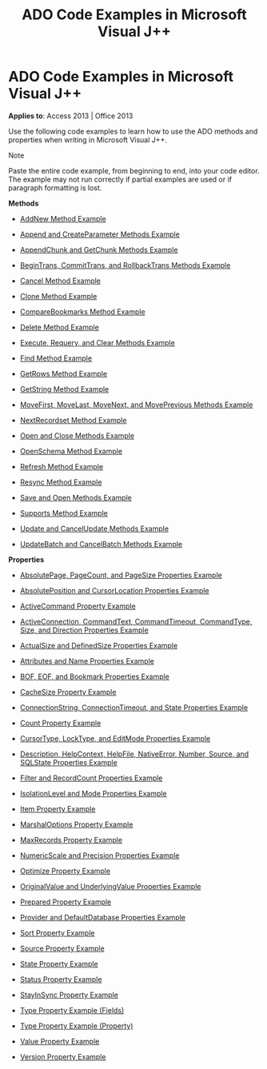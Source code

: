 ﻿---
title: ADO Code Examples in Microsoft Visual J++
TOCTitle: ADO Code Examples in Microsoft Visual J++
ms:assetid: c924a813-0375-3e8e-f9e3-ff5ca51db218
ms:mtpsurl: https://msdn.microsoft.com/en-us/library/JJ249978(v=office.15)
ms:contentKeyID: 48547670
ms.date: 09/18/2015
mtps_version: v=office.15
---

# ADO Code Examples in Microsoft Visual J++


**Applies to**: Access 2013 | Office 2013

Use the following code examples to learn how to use the ADO methods and properties when writing in Microsoft Visual J++.


> [!NOTE]
> <P>Paste the entire code example, from beginning to end, into your code editor. The example may not run correctly if partial examples are used or if paragraph formatting is lost.</P>



**Methods**

  - [AddNew Method Example](addnew-method-example-vj.md)

  - [Append and CreateParameter Methods Example](append-and-createparameter-methods-example-vj.md)

  - [AppendChunk and GetChunk Methods Example](appendchunk-and-getchunk-methods-example-vj.md)

  - [BeginTrans, CommitTrans, and RollbackTrans Methods Example](begintrans-committrans-and-rollbacktrans-methods-example-vj.md)

  - [Cancel Method Example](cancel-method-example-vj.md)

  - [Clone Method Example](clone-method-example-vj.md)

  - [CompareBookmarks Method Example](comparebookmarks-method-example-vj.md)

  - [Delete Method Example](delete-method-example-vj.md)

  - [Execute, Requery, and Clear Methods Example](execute-requery-and-clear-methods-example-vj.md)

  - [Find Method Example](find-method-example-vj.md)

  - [GetRows Method Example](getrows-method-example-vj.md)

  - [GetString Method Example](getstring-method-example-vj.md)

  - [MoveFirst, MoveLast, MoveNext, and MovePrevious Methods Example](movefirst-movelast-movenext-and-moveprevious-methods-example-vj.md)

  - [NextRecordset Method Example](nextrecordset-method-example-vj.md)

  - [Open and Close Methods Example](open-and-close-methods-example-vj.md)

  - [OpenSchema Method Example](openschema-method-example-vj.md)

  - [Refresh Method Example](refresh-method-example-vj.md)

  - [Resync Method Example](resync-method-example-vj.md)

  - [Save and Open Methods Example](save-and-open-methods-example-vj.md)

  - [Supports Method Example](supports-method-example-vj.md)

  - [Update and CancelUpdate Methods Example](update-and-cancelupdate-methods-example-vj.md)

  - [UpdateBatch and CancelBatch Methods Example](updatebatch-and-cancelbatch-methods-example-vj.md)

**Properties**

  - [AbsolutePage, PageCount, and PageSize Properties Example](absolutepage-pagecount-and-pagesize-properties-example-vj.md)

  - [AbsolutePosition and CursorLocation Properties Example](absoluteposition-and-cursorlocation-properties-example-vj.md)

  - [ActiveCommand Property Example](activecommand-property-example-vj.md)

  - [ActiveConnection, CommandText, CommandTimeout, CommandType, Size, and Direction Properties Example](activeconnection-commandtext-commandtimeout-commandtype-size-and-direction-properties-example-vj.md)

  - [ActualSize and DefinedSize Properties Example](actualsize-and-definedsize-properties-example-vj.md)

  - [Attributes and Name Properties Example](attributes-and-name-properties-example-vj.md)

  - [BOF, EOF, and Bookmark Properties Example](bof-eof-and-bookmark-properties-example-vj.md)

  - [CacheSize Property Example](cachesize-property-example-vj.md)

  - [ConnectionString, ConnectionTimeout, and State Properties Example](connectionstring-connectiontimeout-and-state-properties-example-vj.md)

  - [Count Property Example](count-property-example-vj.md)

  - [CursorType, LockType, and EditMode Properties Example](cursortype-locktype-and-editmode-properties-example-vj.md)

  - [Description, HelpContext, HelpFile, NativeError, Number, Source, and SQLState Properties Example](description-helpcontext-helpfile-nativeerror-number-source-and-sqlstate-properties-example-vj.md)

  - [Filter and RecordCount Properties Example](filter-and-recordcount-properties-example-vj.md)

  - [IsolationLevel and Mode Properties Example](isolationlevel-and-mode-properties-example-vj.md)

  - [Item Property Example](item-property-example-vj.md)

  - [MarshalOptions Property Example](marshaloptions-property-example-vj.md)

  - [MaxRecords Property Example](maxrecords-property-example-vj.md)

  - [NumericScale and Precision Properties Example](numericscale-and-precision-properties-example-vj.md)

  - [Optimize Property Example](optimize-property-example-vj.md)

  - [OriginalValue and UnderlyingValue Properties Example](originalvalue-and-underlyingvalue-properties-example-vj.md)

  - [Prepared Property Example](prepared-property-example-vj.md)

  - [Provider and DefaultDatabase Properties Example](provider-and-defaultdatabase-properties-example-vj.md)

  - [Sort Property Example](sort-property-example-vj.md)

  - [Source Property Example](source-property-example-vj.md)

  - [State Property Example](state-property-example-vj.md)

  - [Status Property Example](status-property-example-vj.md)

  - [StayInSync Property Example](stayinsync-property-example-vj.md)

  - [Type Property Example (Fields)](https://msdn.microsoft.com/en-us/library/jj250207\(v=office.15\))

  - [Type Property Example (Property)](https://msdn.microsoft.com/en-us/library/jj249182\(v=office.15\))

  - [Value Property Example](value-property-example-vj.md)

  - [Version Property Example](version-property-example-vj.md)

